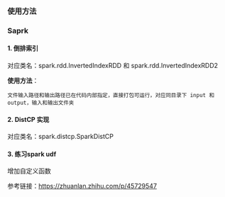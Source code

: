 ### 使用方法



### Saprk 



#### 1. 倒排索引

对应类名：spark.rdd.InvertedIndexRDD 和 spark.rdd.InvertedIndexRDD2



**使用方法**：

```
文件输入路径和输出路径已在代码内部指定，直接打包可运行，对应同目录下 input 和 output，输入和输出文件夹
```





#### 2.  DistCP 实现

对应类名：spark.distcp.SparkDistCP


#### 3. 练习spark udf

增加自定义函数

参考链接：https://zhuanlan.zhihu.com/p/45729547
